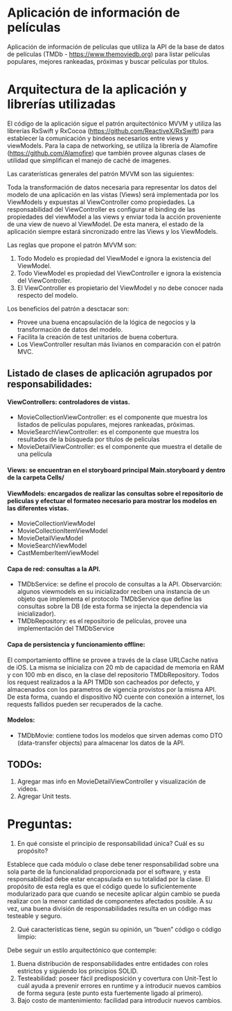 # Aplicación de información de películas

Aplicación de información de películas que utiliza la API de la base de datos de películas (TMDb - https://www.themoviedb.org) para listar películas populares, mejores rankeadas, próximas y buscar películas por títulos.

# Arquitectura de la aplicación y librerías utilizadas
El código de la aplicación sigue el patrón arquitectónico MVVM y utiliza las librerías RxSwift y RxCocoa (https://github.com/ReactiveX/RxSwift) para establecer la comunicación y bindeos necesarios entre views y viewModels.
Para la capa de networking, se utiliza la librería de Alamofire (https://github.com/Alamofire) que también provee algunas clases de utilidad que simplifican el manejo de caché de imagenes.

Las caraterísticas generales del patrón MVVM son las siguientes:

Toda la transformación de datos necesaria para representar los datos del modelo de una aplicación en las vistas (Views) será implementada por los ViewModels y expuestas al ViewController como propiedades. La responsabilidad del ViewController es configurar el binding de las propiedades del viewModel a las views y enviar toda la acción proveniente de una view de nuevo al ViewModel. De esta manera, el estado de la aplicación siempre estará sincronizado entre las Views y los ViewModels.

Las reglas que propone el patrón MVVM son:
1. Todo Modelo es propiedad del ViewModel e ignora la existencia del ViewModel.
2. Todo ViewModel es propiedad del ViewController e ignora la existencia del ViewController.
3. El ViewController es propietario del ViewModel y no debe conocer nada respecto del modelo.

Los beneficios del patrón a desctacar son:
* Provee una buena encapsulación de la lógica de negocios y la transformación de datos del modelo.
* Facilita la creación de test unitarios de buena cobertura.
* Los ViewController resultan más livianos en comparación con el patrón MVC.

## Listado de clases de aplicación agrupados por responsabilidades:
#### ViewControllers: controladores de vistas.
* MovieCollectionViewController: es el componente que muestra los listados de películas populares, mejores rankeadas, próximas. 
* MovieSearchViewController: es el componente que muestra los resultados de la búsqueda por títulos de peliculas
* MovieDetailViewController: es el componente que muestra el detalle de una película

#### Views: se encuentran en el storyboard principal Main.storyboard y dentro de la carpeta Cells/

#### ViewModels: encargados de realizar las consultas sobre el repositorio de peliculas y efectuar el formateo necesario para mostrar los modelos en las diferentes vistas.
* MovieCollectionViewModel
* MovieCollectionItemViewModel
* MovieDetailViewModel
* MovieSearchViewModel
* CastMemberItemViewModel

#### Capa de red: consultas a la API. 
* TMDbService: se define el procolo de consultas a la API.  Observarción: algunos viewmodels en su inicializador reciben una instancia de un objeto que implementa el protocolo TMDbService que define las consultas sobre la DB (de esta forma se injecta la dependencia via inicializador).
* TMDbRepository: es el repositorio de películas, provee una implementación del TMDbService

#### Capa de persistencia y funcionamiento offline:
El comportamiento offline se provee a través de la clase URLCache nativa de iOS. La misma se inicializa con 20 mb de capacidad de memoria en RAM y con 100 mb en disco, en la clase del repositorio TMDbRepository. Todos los request realizados a la API TMDb son cacheados por defecto, y almacenados con los parametros de vigencia provistos por la misma API. De esta forma, cuando el dispositivo NO cuente con conexión a internet, los requests fallidos pueden ser recuperados de la cache.

#### Modelos:
* TMDbMovie: contiene todos los modelos que sirven ademas como DTO (data-transfer objects) para almacenar los datos de la API.


## TODOs:
1. Agregar mas info en MovieDetailViewController y visualización de videos.
2. Agregar Unit tests.

# Preguntas:

1. En qué consiste el principio de responsabilidad única? Cuál es su propósito?

Establece que cada módulo o clase debe tener responsabilidad sobre una sola parte de la funcionalidad proporcionada por el software, y esta responsabilidad debe estar encapsulada en su totalidad por la clase. 
El propósito de esta regla es que el código quede lo suficientemente modularizado para que cuando se necesite aplicar algún cambio se pueda realizar con la menor cantidad de componentes afectados posible. A su vez, una buena división de responsabilidades resulta en un código mas testeable y seguro.

2. Qué características tiene, según su opinión, un “buen” código o código limpio:

Debe seguir un estilo arquitectónico que contemple:
1. Buena distribución de responsabilidades entre entidades con roles estrictos y siguiendo los principios SOLID.
1. Testeabilidad: poseer fácil predisposición y covertura con Unit-Test lo cuál ayuda a prevenir errores en runtime y a introducir nuevos cambios de forma segura (este punto esta fuertemente ligado al primero).
1. Bajo costo de mantenimiento: facilidad para introducir nuevos cambios.
